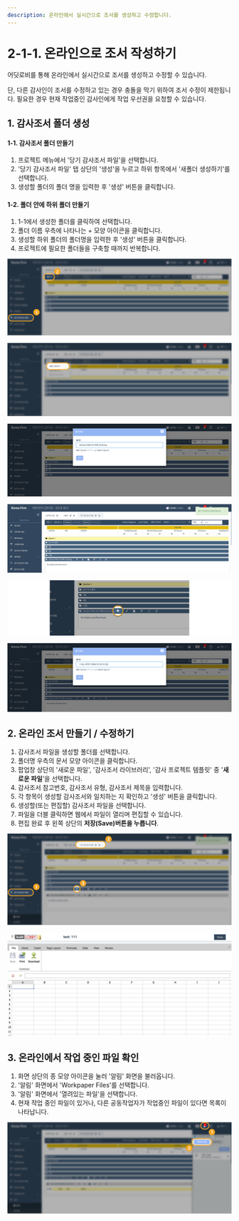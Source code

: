 ```yaml
---
description: 온라인에서 실시간으로 조서를 생성하고 수정합니다.
---
```


# 2-1-1. 온라인으로 조서 작성하기

어딧로비를 통해 온라인에서 실시간으로 조서를 생성하고 수정할 수 있습니다. 

단, 다른 감사인이 조서를 수정하고 있는 경우 충돌을 막기 위하여 조서 수정이 제한됩니다. 필요한 경우 현재 작업중인 감사인에게 작업 우선권을 요청할 수 있습니다. 

## 1. 감사조서 폴더 생성

#### 1-1. 감사조서 폴더 만들기 

1. 프로젝트 메뉴에서 '당기 감사조서 파일'을 선택합니다. 
2. '당기 감사조서 파일' 탭 상단의 '생성'을 누르고 하위 항목에서  '새폴더 생성하기'를 선택합니다.
3. 생성할 폴더의 폴더 명을 입력한 후 '생성' 버튼을 클릭합니다.

#### 1-2. 폴더 안에 하위 폴더 만들기 

1. 1-1에서 생성한 폴더를 클릭하여 선택합니다.
2. 폴더 이름 우측에 나타나는 + 모양 아이콘을 클릭합니다.
3. 생성할 하위 폴더의 폴더명을 입력한 후 '생성' 버튼을 클릭합니다.
4. 프로젝트에 필요한 폴더들을 구축할 때까지 반복합니다.

![&#xAC10;&#xC0AC;&#xC870;&#xC11C; &#xD654;&#xBA74; &#xC0C1;&#xB2E8;&#xC5D0;&#xC11C; &apos;&#xC0DD;&#xC131;&apos; &#xBC84;&#xD2BC; &#xD074;&#xB9AD; ](../../../../.gitbook/assets/2-1-1-wp_create_dir_1.jpg)

![&#xC0DD;&#xC131; &amp;gt; &#xC0C8;&#xD3F4;&#xB354; &#xC0DD;&#xC131;&#xD558;&#xAE30; &#xD074;&#xB9AD; ](../../../../.gitbook/assets/2-1-1-wp_create_dir_2_create_dir.jpg)

![&#xD3F4;&#xB354; &#xBA85; &#xC785;&#xB825; &#xD6C4; &apos;&#xC0DD;&#xC131;&apos; &#xBC84;&#xD2BC; &#xD074;&#xB9AD; ](../../../../.gitbook/assets/2-1-1-wp_create_dir_3_create_dir_input_name.jpg)

![&#xD3F4;&#xB354; &#xC0DD;&#xC131; &#xC131;&#xACF5; &#xBA54;&#xC2DC;&#xC9C0; / &#xC6D0;&#xD558;&#xB294; &#xAD6C;&#xC870;&#xC758; &#xD3F4;&#xB354; &#xC0DD;&#xC131; ](../../../../.gitbook/assets/2-1-1-wp_create_dir_4_dir_success_msg.jpg)

![&#xD558;&#xC704; &#xD3F4;&#xB354; &#xB9CC;&#xB4E4;&#xAE30;: &#xD3F4;&#xB354; &#xC120;&#xD0DD; &#xD6C4; + &#xBC84;&#xD2BC; &#xD074;&#xB9AD;  ](../../../../.gitbook/assets/2-1-1-wp_create_dir_5.jpg)

![&#xD558;&#xC704; &#xD3F4;&#xB354;&#xC758; &#xC774;&#xB984; &#xC785;&#xB825; &#xD6C4; &apos;&#xC0DD;&#xC131;&apos; &#xBC84;&#xD2BC; &#xD074;&#xB9AD;  ](../../../../.gitbook/assets/2-1-1-wp_create_dir_6_input_name.jpg)

##  2. 온라인 조서 만들기 / 수정하기   <a id="4-1-1"></a>

1. 감사조서 파일을 생성할 폴더를 선택합니다.
2. 폴더명 우측의 문서 모양 아이콘을 클릭합니다.
3. 팝업창 상단의 '새로운 파일', '감사조서 라이브러리', '감사 프로젝트 템플릿' 중 '**새로운 파일**'을 선택합니다. 
4. 감사조서 참고번호, 감사조서 유형, 감사조서 제목을 입력합니다.
5. 각 항목이 생성할 감사조서와 일치하는 지 확인하고 '생성' 버튼을 클릭합니다.
6. 생성할\(또는 편집할\) 감사조서 파일을 선택합니다.
7. 파일을 더블 클릭하면 웹에서 파일이 열리며 편집할 수 있습니다.  
8. 편집 완료 후 왼쪽 상단의 **저장\(Save\)버튼을 누릅니다**.

![](../../../../.gitbook/assets/2-1-1-wp_create_files_dialog.jpg)

![](../../../../.gitbook/assets/image%20%28142%29.png)

## 3. 온라인에서 작업 중인 파일 확인  

1. 화면 상단의 종 모양 아이콘을 눌러 '알림' 화면을 불러옵니다. 
2. '알림' 화면에서 'Workpaper Files'를 선택합니다.
3. '알림' 화면에서 '열려있는 파일'을 선택합니다. 
4. 현재 작업 중인 파일이 있거나, 다른 공동작업자가 작업중인 파일이 있다면 목록이 나타납니다. 

![](../../../../.gitbook/assets/2-1-1-wp_org_opened-files.jpg)

